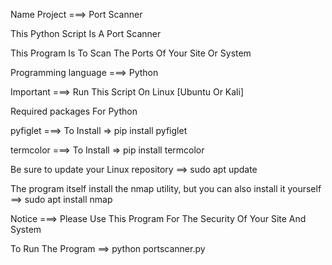 Name Project ===> Port Scanner

This Python Script Is A Port Scanner

This Program Is To Scan The Ports Of Your Site Or System 

Programming language ===> Python

Important ===> Run This Script On Linux [Ubuntu Or Kali]

Required packages For Python

pyfiglet  ===> To Install => pip install pyfiglet 

termcolor ===> To Install => pip install termcolor

Be sure to update your Linux repository ==> 
sudo apt update 

The program itself install the nmap utility, but you can also install it yourself  ==> 
sudo apt install nmap 

Notice ===> Please Use This Program For The Security Of Your Site And System

To Run The Program ==> python portscanner.py
